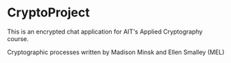 # CryptoProject

This is an encrypted chat application for AIT's Applied Cryptography course.

Cryptographic processes written by Madison Minsk and Ellen Smalley (MEL) 

